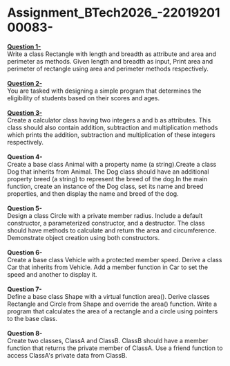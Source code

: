 # Assignment_BTech2026_-2201920100083-

<b><u>Question 1-</u></b><br>
Write a class Rectangle with length and breadth as attribute and area and perimeter as methods. Given length and breadth as input, Print area and perimeter of rectangle using area and perimeter methods respectively.
<br><br>
<b><u>Question 2-</u></b><br>
You are tasked with designing a simple program that determines the eligibility of students based on their scores and ages.
<br><br>
<b><u>Question 3-</u></b><br>
Create a calculator class having two integers a and b as attributes. This class should also contain addition, subtraction and multiplication methods which prints the addition, subtraction and multiplication of these integers respectively.
<br><br>
<b>Question 4-</b><br>
Create a base class Animal with a property name (a string).Create a class Dog that inherits from Animal. The Dog class should have an additional property breed (a string) to represent the breed of the dog.In the main function, create an instance of the Dog class, set its name and breed properties, and then display the name and breed of the dog.
<br><br>
<b>Question 5-</b><br>
Design a class Circle with a private member radius. Include a default constructor, a parameterized constructor, and a destructor. The class should have methods to calculate and return the area and circumference. Demonstrate object creation using both constructors.
<br><br>
<b>Question 6-</b><br>
Create a base class Vehicle with a protected member speed. Derive a class Car that inherits from Vehicle. Add a member function in Car to set the speed and another to display it.
<br><br>
<b>Question 7-</b><br>
Define a base class Shape with a virtual function area(). Derive classes Rectangle and Circle from Shape and override the area() function. Write a program that calculates the area of a rectangle and a circle using pointers to the base class.
<br><br>
<b>Question 8-</b><br>
Create two classes, ClassA and ClassB. ClassB should have a member function that returns the private member of ClassA. Use a friend function to access ClassA's private data from ClassB.

